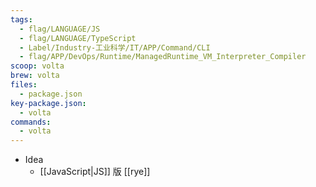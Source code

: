 ```yaml
---
tags:
  - flag/LANGUAGE/JS
  - flag/LANGUAGE/TypeScript
  - Label/Industry-工业科学/IT/APP/Command/CLI
  - flag/APP/DevOps/Runtime/ManagedRuntime_VM_Interpreter_Compiler
scoop: volta
brew: volta
files:
  - package.json
key-package.json:
  - volta
commands:
  - volta
---
```


- Idea
    - [[JavaScript|JS]] 版 [[rye]]
